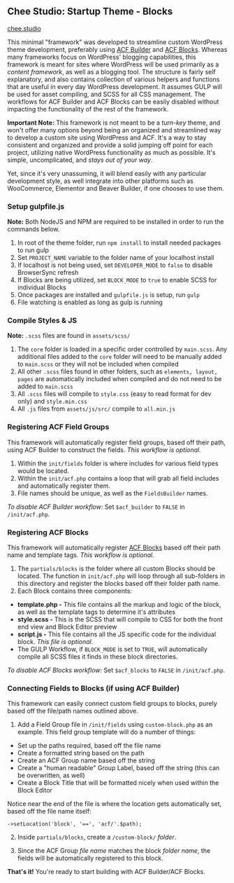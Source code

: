 ## Chee Studio: Startup Theme - Blocks

[chee.studio](https://cheewebdevelopment.com)

This minimal "framework" was developed to streamline custom WordPress theme development, preferably using [ACF Builder](https://github.com/StoutLogic/acf-builder) and [ACF Blocks](https://www.advancedcustomfields.com/resources/blocks/). Whereas many frameworks focus on WordPress' blogging capabilities, this framework is meant for sites where WordPress will be used primarily as a *content framework*, as well as a blogging tool. The structure is fairly self explanatory, and also contains collection of various helpers and functions that are useful in every day WordPress development. It assumes GULP will be used for asset compiling, and SCSS for all CSS management. The workflows for ACF Builder and ACF Blocks can be easily disabled without impacting the functionality of the rest of the framework.

**Important Note:** This framework is not meant to be a *turn-key* theme, and won't offer many options beyond being an organized and streamlined way to develop a custom site using WordPress and ACF. It's a way to stay consistent and organized and provide a solid jumping off point for each project, utilizing native WordPress functionality as much as possible. It's simple, uncomplicated, and *stays out of your way*.

Yet, since it's very unassuming, it will blend easily with any particular development style, as well integrate into other platforms such as WooCommerce, Elementor and Beaver Builder, if one chooses to use them.

### Setup gulpfile.js

**Note:** Both NodeJS and NPM are required to be installed in order to run the commands below.

1. In root of the theme folder, run `npm install` to install needed packages to run gulp
2. Set `PROJECT_NAME` variable to the folder name of your localhost install
3. If localhost is not being used, set `DEVELOPER_MODE` to `false` to disable BrowserSync refresh
4. If Blocks are being utilized, set `BLOCK_MODE` to `true` to enable SCSS for individual Blocks
5. Once packages are installed and `gulpfile.js` is setup, run `gulp`
6. File watching is enabled as long as gulp is running

### Compile Styles & JS

**Note:** `.scss` files are found in `assets/scss/`

1. The `core` folder is loaded in a specific order controlled by `main.scss`. Any additional files added to the `core` folder will need to be manually added to `main.scss` or they will not be included when compiled
2. All other `.scss` files found in other folders, such as `elements, layout, pages` are automatically included when compiled and do not need to be added to `main.scss`
3. All `.scss` files will compile to `style.css` (easy to read format for dev only) and `style.min.css`
4. All `.js` files from `assets/js/src/` compile to `all.min.js`


### Registering ACF Field Groups

This framework will automatically register field groups, based off their path, using ACF Builder to construct the fields. *This workflow is optional.*

1) Within the `init/fields` folder is where includes for various field types would be located. 
2) Within the `init/acf.php` contains a loop that will grab all field includes and automatically register them. 
3) File names should be unique, as well as the `FieldsBuilder` names.

*To disable ACF Builder workflow:* Set `$acf_builder` to `FALSE` in `/init/acf.php`.

### Registering ACF Blocks

This framework will automatically register [ACF Blocks](https://www.advancedcustomfields.com/resources/blocks/) based off their path name and template tags. *This workflow is optional.*

1. The `partials/blocks` is the folder where all custom Blocks should be located. The function in `init/acf.php` will loop through all sub-folders in this directory and register the blocks based off their folder path name. 
2. Each Block contains three components:
* **template.php -** This file contains all the markup and logic of the block, as well as the template tags to determine it's attributes
* **style.scss -** This is the SCSS that will compile to CSS for both the front end view and Block Editor preview
* **script.js -** This file contains all the JS specific code for the individual block. *This file is optional.*
* The GULP Workflow, if `BLOCK_MODE` is set to `TRUE`, will automatically compile all SCSS files it finds in these block directories.

*To disable ACF Blocks workflow:* Set `$acf_blocks` to `FALSE` in `/init/acf.php`.

### Connecting Fields to Blocks (if using ACF Builder)

This framework can easily connect custom field groups to blocks, purely based off the file/path names outlined above. 

1. Add a Field Group file in `/init/fields` using `custom-block.php` as an example. This field group template will do a number of things:
* Set up the paths required, based off the file name
* Create a formatted string based on the path
* Create an ACF Group name based off the string
* Create a "human readable" Group Label, based off the string (this can be overwritten, as well)
* Create a Block Title that will be formatted nicely when used within the Block Editor

Notice near the end of the file is where the location gets automatically set, based off the file name itself: 

`->setLocation('block', '==', 'acf/'.$path);`

2. Inside `partials/blocks`, create a `/custom-block/` *folder*. 

3. Since the ACF Group *file name* matches the block *folder name*, the fields will be automatically registered to this block.

**That's it!** You're ready to start building with ACF Builder/ACF Blocks.